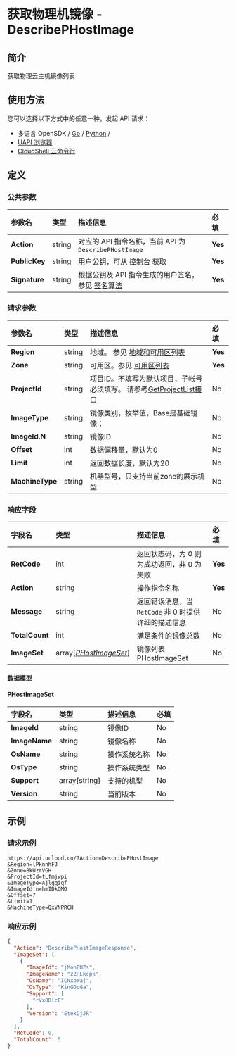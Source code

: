 # 获取物理机镜像 - DescribePHostImage

## 简介

获取物理云主机镜像列表






## 使用方法

您可以选择以下方式中的任意一种，发起 API 请求：
- 多语言 OpenSDK / [Go](https://github.com/ucloud/ucloud-sdk-go) / [Python](https://github.com/ucloud/ucloud-sdk-python3) /
- [UAPI 浏览器](https://console.ucloud.cn/uapi/detail?id=DescribePHostImage)
- [CloudShell 云命令行](https://shell.ucloud.cn/)


## 定义

### 公共参数

| 参数名 | 类型 | 描述信息 | 必填 |
|:---|:---|:---|:---|
| **Action**     | string  | 对应的 API 指令名称，当前 API 为 `DescribePHostImage`                        | **Yes** |
| **PublicKey**  | string  | 用户公钥，可从 [控制台](https://console.ucloud.cn/uapi/apikey) 获取                                             | **Yes** |
| **Signature**  | string  | 根据公钥及 API 指令生成的用户签名，参见 [签名算法](api/summary/signature.md)  | **Yes** |

### 请求参数

| 参数名 | 类型 | 描述信息 | 必填 |
|:---|:---|:---|:---|
| **Region** | string | 地域。 参见 [地域和可用区列表](api/summary/regionlist) |**Yes**|
| **Zone** | string | 可用区。参见 [可用区列表](api/summary/regionlist) |**Yes**|
| **ProjectId** | string | 项目ID。不填写为默认项目，子帐号必须填写。 请参考[GetProjectList接口](api/summary/get_project_list) |No|
| **ImageType** | string | 镜像类别，枚举值，Base是基础镜像； |No|
| **ImageId.N** | string | 镜像ID |No|
| **Offset** | int | 数据偏移量，默认为0 |No|
| **Limit** | int | 返回数据长度，默认为20 |No|
| **MachineType** | string | 机器型号，只支持当前zone的展示机型 |No|

### 响应字段

| 字段名 | 类型 | 描述信息 | 必填 |
|:---|:---|:---|:---|
| **RetCode** | int | 返回状态码，为 0 则为成功返回，非 0 为失败 |**Yes**|
| **Action** | string | 操作指令名称 |**Yes**|
| **Message** | string | 返回错误消息，当 `RetCode` 非 0 时提供详细的描述信息 |No|
| **TotalCount** | int | 满足条件的镜像总数 |No|
| **ImageSet** | array[[*PHostImageSet*](#PHostImageSet)] | 镜像列表 PHostImageSet |No|

#### 数据模型


#### PHostImageSet

| 字段名 | 类型 | 描述信息 | 必填 |
|:---|:---|:---|:---|
| **ImageId** | string | 镜像ID |No|
| **ImageName** | string | 镜像名称 |No|
| **OsName** | string | 操作系统名称 |No|
| **OsType** | string | 操作系统类型 |No|
| **Support** | array[string] | 支持的机型 |No|
| **Version** | string | 当前版本 |No|

## 示例

### 请求示例
    
```
https://api.ucloud.cn/?Action=DescribePHostImage
&Region=lPknnhFJ
&Zone=BkUzrVGH
&ProjectId=tLfmjwpi
&ImageType=Ajlqqiqf
&ImageId.n=hmIDkOMO
&Offset=7
&Limit=1
&MachineType=QxVNPRCH
```

### 响应示例
    
```json
{
  "Action": "DescribePHostImageResponse",
  "ImageSet": [
    {
      "ImageId": "jMonPUZs",
      "ImageName": "zZHLkcpk",
      "OsName": "ICNxbWaj",
      "OsType": "KinGDoGa",
      "Support": [
        "rVxQDlcE"
      ],
      "Version": "EtexDjJR"
    }
  ],
  "RetCode": 0,
  "TotalCount": 5
}
```





